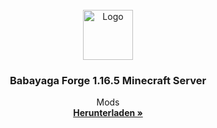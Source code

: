 <div id="top"></div>

<!-- PROJECT LOGO -->
<br />
<div align="center">
  <a href="https://github.com/waluda/babayaga">
    <img src="https://i.pinimg.com/originals/ca/eb/05/caeb05e5590a8f0f7aeb520fdf955bda.jpg" alt="Logo" width="80" height="80">
  </a>

  <h3 align="center">Babayaga Forge 1.16.5 Minecraft Server</h3>

  <p align="center">
    Mods
    <br />
    <a href="https://github.com/othneildrew/Best-README-Template"><strong>Herunterladen »</strong></a>
</div>
